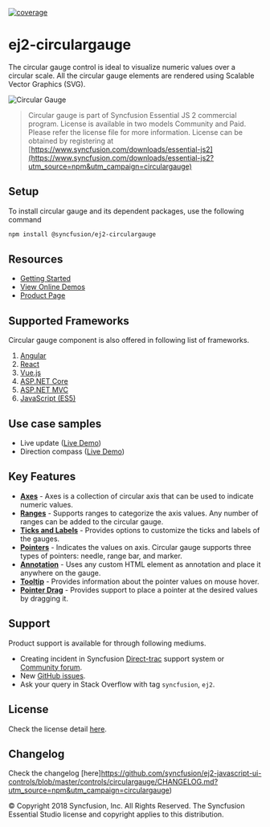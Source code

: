 [![coverage](http://ej2.syncfusion.com/badges/ej2-circulargauge/coverage.svg)](http://ej2.syncfusion.com/badges/ej2-circulargauge)

# ej2-circulargauge

The circular gauge control is ideal to visualize numeric values over a circular scale. All the circular gauge elements are rendered using Scalable Vector Graphics (SVG).

![Circular Gauge](https://ej2.syncfusion.com/products/images/circulargauge/readme.gif)

> Circular gauge is part of Syncfusion Essential JS 2 commercial program. License is available in two models Community and Paid. Please refer the license file for more information. License can be obtained by registering at [https://www.syncfusion.com/downloads/essential-js2](https://www.syncfusion.com/downloads/essential-js2?utm_source=npm&utm_campaign=circulargauge)

## Setup

To install circular gauge and its dependent packages, use the following command

```sh
npm install @syncfusion/ej2-circulargauge
```

## Resources

* [Getting Started](https://ej2.syncfusion.com/documentation/circular-gauge/getting-started.html?lang=typescript)
* [View Online Demos](https://ej2.syncfusion.com/demos/?utm_source=npm&utm_campaign=circulargauge#/material/circulargauge/default.html)
* [Product Page](https://www.syncfusion.com/products/javascript/circulargauge)

## Supported Frameworks

Circular gauge component is also offered in following list of frameworks.

1. [Angular](https://www.npmjs.com/package/@syncfusion/ej2-ng-circulargauge?utm_source=npm&utm_campaign=circulargauge)
2. [React](https://www.npmjs.com/package/@syncfusion/ej2-react-circulargauge?utm_source=npm&utm_campaign=circulargauge)
3. [Vue.js](https://www.npmjs.com/package/@syncfusion/ej2-vue-circulargauge?utm_source=npm&utm_campaign=circulargauge)
4. [ASP.NET Core](https://aspdotnetcore.syncfusion.com/CircularGauge/Default#/material)
5. [ASP.NET MVC](https://aspnetmvc.syncfusion.com/CircularGauge/DefaultFunctionalities#/material)
6. [JavaScript (ES5)](https://www.syncfusion.com/products/javascript/circulargauge)

## Use case samples

* Live update ([Live Demo](https://ej2.syncfusion.com/demos/?utm_source=npm&utm_campaign=circulargauge#/material/circulargauge/datasample.html))
* Direction compass ([Live Demo](https://ej2.syncfusion.com/demos/?utm_source=npm&utm_campaign=circulargauge#/material/circulargauge/compass.html))

## Key Features

* [**Axes**](https://ej2.syncfusion.com/demos/?utm_source=npm&utm_campaign=circulargauge#/material/circulargauge/axes.html) - Axes is a collection of circular axis that can be used to indicate numeric values.
* [**Ranges**](https://ej2.syncfusion.com/demos/?utm_source=npm&utm_campaign=circulargauge#/material/circulargauge/ranges.html) - Supports ranges to categorize the axis values. Any number of ranges can be added to the circular gauge.
* [**Ticks and Labels**](https://ej2.syncfusion.com/demos/?utm_source=npm&utm_campaign=circulargauge#/material/circulargauge/ranges.html) - Provides options to customize the ticks and labels of the gauges.
* [**Pointers**](https://ej2.syncfusion.com/demos/?utm_source=npm&utm_campaign=circulargauge#/material/circulargauge/axes.html) - Indicates the values on axis. Circular gauge supports three types of pointers: needle, range bar, and marker.
* [**Annotation**](https://ej2.syncfusion.com/demos/?utm_source=npm&utm_campaign=circulargauge#/material/circulargauge/annotation.html) - Uses any custom HTML element as annotation and place it anywhere on the gauge.
* [**Tooltip**](https://ej2.syncfusion.com/demos/?utm_source=npm&utm_campaign=circulargauge#/material/circulargauge/tooltip.html) - Provides information about the pointer values on mouse hover.
* [**Pointer Drag**](https://ej2.syncfusion.com/demos/?utm_source=npm&utm_campaign=circulargauge#/material/circulargauge/user-interaction.html) - Provides support to place a pointer at the desired values by dragging it. 

## Support

Product support is available for through following mediums.

* Creating incident in Syncfusion [Direct-trac](https://www.syncfusion.com/support/directtrac/incidents?utm_source=npm&utm_campaign=circulargauge) support system or [Community forum](https://www.syncfusion.com/forums/essential-js2?utm_source=npm&utm_campaign=circulargauge).
* New [GitHub issues](https://github.com/syncfusion/ej2-javascript-ui-controls/issues).
* Ask your query in Stack Overflow with tag `syncfusion`, `ej2`.

## License

Check the license detail [here](https://github.com/syncfusion/ej2-javascript-ui-controls/blob/master/license?utm_source=npm&utm_campaign=circulargauge).

## Changelog

Check the changelog [here]https://github.com/syncfusion/ej2-javascript-ui-controls/blob/master/controls/circulargauge/CHANGELOG.md?utm_source=npm&utm_campaign=circulargauge)

© Copyright 2018 Syncfusion, Inc. All Rights Reserved. The Syncfusion Essential Studio license and copyright applies to this distribution.
